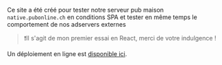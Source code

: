 Ce site a été créé pour tester notre serveur pub maison `native.pubonline.ch` en conditions SPA et tester en même temps le comportement de nos adservers externes

> ❗️Il s'agit de mon premier essai en React, merci de votre indulgence !


Un déploiement en ligne est  [disponible ici](https://nextads-git-main-media-fs-projects.vercel.app/?adpreview=test).
